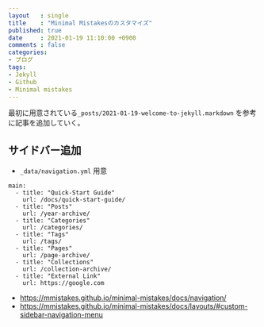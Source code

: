 ```yaml
---
layout   : single
title    : "Minimal Mistakesのカスタマイズ"
published: true
date     : 2021-01-19 11:10:00 +0900
comments : false
categories:
- ブログ
tags:
- Jekyll
- Github
- Minimal mistakes
---
```


最初に用意されている`_posts/2021-01-19-welcome-to-jekyll.markdown` を参考に記事を追加していく。


## サイドバー追加



*  `_data/navigation.yml` 用意

```
main:
  - title: "Quick-Start Guide"
    url: /docs/quick-start-guide/
  - title: "Posts"
    url: /year-archive/
  - title: "Categories"
    url: /categories/
  - title: "Tags"
    url: /tags/
  - title: "Pages"
    url: /page-archive/
  - title: "Collections"
    url: /collection-archive/
  - title: "External Link"
    url: https://google.com
```

* https://mmistakes.github.io/minimal-mistakes/docs/navigation/
* https://mmistakes.github.io/minimal-mistakes/docs/layouts/#custom-sidebar-navigation-menu
